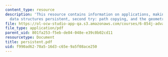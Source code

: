 ```yaml
---
content_type: resource
description: 'This resource contains information on applications, making pointer-based
  data structures persistent, second try: path copying, and the geometric search problem.'
file: https://ol-ocw-studio-app-qa.s3.amazonaws.com/courses/6-854j-advanced-algorithms-fall-2005/f990ad6270a516d3c65e9a5f08ace250_persistent.pdf
file_type: application/pdf
parent_uid: 801fa253-f5eb-de84-048e-e39c0b02cd11
resourcetype: Document
title: persistent.pdf
uid: f990ad62-70a5-16d3-c65e-9a5f08ace250
---
```

